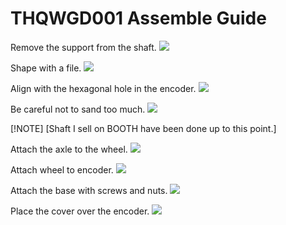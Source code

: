 # THQWGD001 Assemble Guide

Remove the support from the shaft.
![](img/1_shaft.jpg)

Shape with a file.
![](img/2_sanding.jpg)

Align with the hexagonal hole in the encoder.
![](img/3_encoder.jpg)

Be careful not to sand too much.
![](img/3_fitting.jpg)

[!NOTE]
[Shaft I sell on BOOTH have been done up to this point.]

Attach the axle to the wheel.
![](img/4_wheel.jpg)

Attach wheel to encoder.
![](img/5_encoder.jpg)

Attach the base with screws and nuts.
![](img/6_base.jpg)

Place the cover over the encoder.
![](img/7_cover.jpg)

